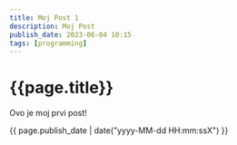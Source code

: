 ```yaml
---
title: Moj Post 1
description: Moj Post
publish_date: 2023-06-04 10:15
tags: [programming]
---
```


# {{page.title}}

Ovo je moj prvi post!



{{ page.publish_date | date("yyyy-MM-dd HH:mm:ssX") }}


